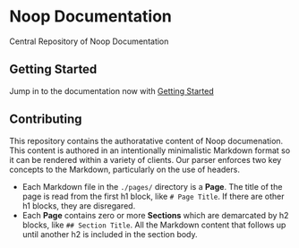 # Noop Documentation
Central Repository of Noop Documentation

## Getting Started
Jump in to the documentation now with [Getting Started](pages/GettingStarted.md)

## Contributing
This repository contains the authoratative content of Noop documenation. This content is authored in an intentionally minimalistic Markdown format so it can be rendered within a variety of clients. Our parser enforces two key concepts to the Markdown, particularly on the use of headers.

- Each Markdown file in the `./pages/` directory is a **Page**. The title of the page is read from the first h1 block, like `# Page Title`. If there are other h1 blocks, they are disregared.
- Each **Page** contains zero or more **Sections** which are demarcated by h2 blocks, like `## Section Title`. All the Markdown content that follows up until another h2 is included in the section body.